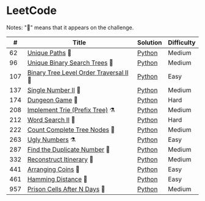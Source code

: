 LeetCode
========

Notes: ":muscle:" means that it appears on the challenge​.


| # | Title | Solution | Difficulty |
|---| -------- | -------- | -------- |
| 62 | [Unique Paths](https://leetcode.com/explore/challenge/card/june-leetcoding-challenge/543/week-5-june-29th-june-30th/3375/) :muscle: | [Python](./solutions/62_Unique_Paths.py) | Medium |
| 96 | [Unique Binary Search Trees](https://leetcode.com/explore/challenge/card/june-leetcoding-challenge/542/week-4-june-22nd-june-28th/3370/) :muscle: | [Python](./solutions/96_Unique_Binary_Search_Trees.py) | Medium |
| 107 | [Binary Tree Level Order Traversal II](https://leetcode.com/explore/featured/card/july-leetcoding-challenge/544/week-1-july-1st-july-7th/3378/) :muscle: | [Python](./solutions/107_Binary_Tree_Level_Order_Traversal_II.py) | Easy |
| 137 | [Single Number II](https://leetcode.com/explore/challenge/card/june-leetcoding-challenge/542/week-4-june-22nd-june-28th/3368/) :muscle: | [Python](./solutions/137_Single_Number_II.py) | Medium |
| 174 | [Dungeon Game](https://leetcode.com/explore/challenge/card/june-leetcoding-challenge/541/week-3-june-15th-june-21st/3367/) :muscle: | [Python](./solutions/174_Dungeon_Game.py) | Hard |
| 208 | [Implement Trie (Prefix Tree)](https://leetcode.com/problems/implement-trie-prefix-tree/) :alembic: | [Python](./solutions/208_Implement_Trie_(Prefix_Tree).py) | Medium |
| 212 | [Word Search II](https://leetcode.com/explore/featured/card/june-leetcoding-challenge/543/week-5-june-29th-june-30th/3376/) :muscle: | [Python](./solutions/212_Word_Search_II.py) | Hard |
| 222 | [Count Complete Tree Nodes](https://leetcode.com/explore/challenge/card/june-leetcoding-challenge/542/week-4-june-22nd-june-28th/3369/) :muscle: | [Python](./solutions/222_Count_Complete_Tree_Nodes.py) | Medium |
| 263 | [Ugly Numbers](https://leetcode.com/problems/ugly-number/) :alembic: | [Python](./solutions/263_Ugly_Numbers.py) | Easy |
| 287 | [Find the Duplicate Number](https://leetcode.com/explore/challenge/card/june-leetcoding-challenge/542/week-4-june-22nd-june-28th/3371/) :muscle: | [Python](./solutions/287_Find_the_Duplicate_Number.py) | Medium |
| 332 | [Reconstruct Itinerary](https://leetcode.com/explore/challenge/card/june-leetcoding-challenge/542/week-4-june-22nd-june-28th/3374/) :muscle: | [Python](./solutions/332_Reconstruct_Itinerary.py) | Medium |
| 441 | [Arranging Coins](https://leetcode.com/explore/featured/card/july-leetcoding-challenge/544/week-1-july-1st-july-7th/3377/) :muscle: | [Python](./solutions/441_Arranging_Coins.py) | Easy |
| 461 | [Hamming Distance](https://leetcode.com/explore/challenge/card/july-leetcoding-challenge/544/week-1-july-1st-july-7th/3381/) :muscle: | [Python](./solutions/461_Hamming_Distance.py) | Easy |
| 957 | [Prison Cells After N Days](https://leetcode.com/explore/featured/card/july-leetcoding-challenge/544/week-1-july-1st-july-7th/3379/) :muscle: | [Python](./solutions/957_Prison_Cells_After_N_Days.py) | Medium |

